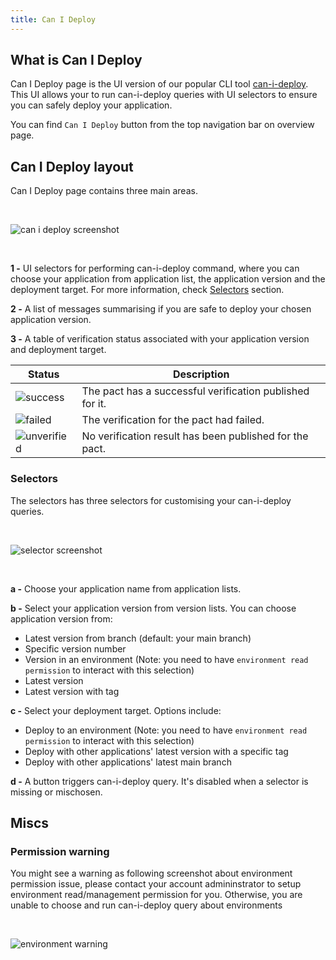 ```yaml
---
title: Can I Deploy
---
```


## What is Can I Deploy 
Can I Deploy page is the UI version of our popular CLI tool [can-i-deploy](https://docs.pact.io/pact_broker/can_i_deploy). This UI allows your to run can-i-deploy queries with UI selectors to ensure you can safely deploy your application. 

You can find `Can I Deploy` button from the top navigation bar on overview page.

## Can I Deploy layout

Can I Deploy page contains three main areas.

&nbsp;

![can i deploy screenshot](/ui/cid.png)

&nbsp;

**1 -**
UI selectors for performing can-i-deploy command, where you can choose your application from application list, the application version and the deployment target. For more information, check [Selectors](/#Selectors) section.

**2 -**
A list of messages summarising if you are safe to deploy your chosen application version. 

**3 -**
A table of verification status associated with your application version and deployment target.


<div class="status-table">

| Status                            | Description                                                                                   |
| --------------------------------- | --------------------------------------------------------------------------------------------- |
| ![success](/ui/success.png)       | The pact has a successful verification published for it.                                      |
| ![failed](/ui/failed.png)         | The verification for the pact had failed.                                              |
| ![unverified](/ui/unverified.png) | No verification result has been published for the pact.                                       |

</div>

### Selectors

The selectors has three selectors for customising your can-i-deploy queries.

&nbsp;

![selector screenshot](/ui/cid-selectors.png)

&nbsp;

**a -**
Choose your application name from application lists.

**b -**
Select your application version from version lists. You can choose application version from:
- Latest version from branch (default: your main branch)
- Specific version number
- Version in an environment (Note: you need to have `environment read permission` to interact with this selection)
- Latest version
- Latest version with tag

**c -**
Select your deployment target. Options include:
- Deploy to an environment (Note: you need to have `environment read permission` to interact with this selection)
- Deploy with other applications' latest version with a specific tag
- Deploy with other applications' latest main branch

**d -**
A button triggers can-i-deploy query. It's disabled when a selector is missing or mischosen.

## Miscs

### Permission warning

You might see a warning as following screenshot about environment permission issue, please contact your account admininstrator to setup environment read/management permission for you. Otherwise, you are unable to choose and run can-i-deploy query about environments

&nbsp;

![environment warning](/ui/cid-warning.png)
